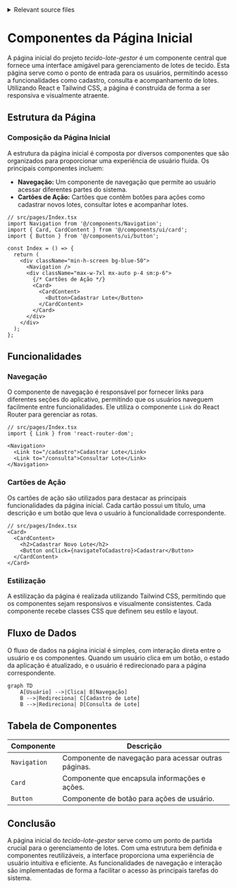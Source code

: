 <details>
<summary>Relevant source files</summary>

- [src/pages/Index.tsx](https://github.com/guilhermedreis/tecido-lote-gestor/blob/main/src/pages/Index.tsx)
</details>

# Componentes da Página Inicial

A página inicial do projeto *tecido-lote-gestor* é um componente central que fornece uma interface amigável para gerenciamento de lotes de tecido. Esta página serve como o ponto de entrada para os usuários, permitindo acesso a funcionalidades como cadastro, consulta e acompanhamento de lotes. Utilizando React e Tailwind CSS, a página é construída de forma a ser responsiva e visualmente atraente.

## Estrutura da Página

### Composição da Página Inicial

A estrutura da página inicial é composta por diversos componentes que são organizados para proporcionar uma experiência de usuário fluida. Os principais componentes incluem:

- **Navegação:** Um componente de navegação que permite ao usuário acessar diferentes partes do sistema.
- **Cartões de Ação:** Cartões que contêm botões para ações como cadastrar novos lotes, consultar lotes e acompanhar lotes.

```tsx
// src/pages/Index.tsx
import Navigation from '@/components/Navigation';
import { Card, CardContent } from '@/components/ui/card';
import { Button } from '@/components/ui/button';

const Index = () => {
  return (
    <div className="min-h-screen bg-blue-50">
      <Navigation />
      <div className="max-w-7xl mx-auto p-4 sm:p-6">
        {/* Cartões de Ação */}
        <Card>
          <CardContent>
            <Button>Cadastrar Lote</Button>
          </CardContent>
        </Card>
      </div>
    </div>
  );
};
```

## Funcionalidades

### Navegação

O componente de navegação é responsável por fornecer links para diferentes seções do aplicativo, permitindo que os usuários naveguem facilmente entre funcionalidades. Ele utiliza o componente `Link` do React Router para gerenciar as rotas.

```tsx
// src/pages/Index.tsx
import { Link } from 'react-router-dom';

<Navigation>
  <Link to="/cadastro">Cadastrar Lote</Link>
  <Link to="/consulta">Consultar Lote</Link>
</Navigation>
```

### Cartões de Ação

Os cartões de ação são utilizados para destacar as principais funcionalidades da página inicial. Cada cartão possui um título, uma descrição e um botão que leva o usuário à funcionalidade correspondente.

```tsx
// src/pages/Index.tsx
<Card>
  <CardContent>
    <h2>Cadastrar Novo Lote</h2>
    <Button onClick={navigateToCadastro}>Cadastrar</Button>
  </CardContent>
</Card>
```

### Estilização

A estilização da página é realizada utilizando Tailwind CSS, permitindo que os componentes sejam responsivos e visualmente consistentes. Cada componente recebe classes CSS que definem seu estilo e layout.

## Fluxo de Dados

O fluxo de dados na página inicial é simples, com interação direta entre o usuário e os componentes. Quando um usuário clica em um botão, o estado da aplicação é atualizado, e o usuário é redirecionado para a página correspondente.

```mermaid
graph TD
    A[Usuário] -->|Clica| B[Navegação]
    B -->|Redireciona| C[Cadastro de Lote]
    B -->|Redireciona| D[Consulta de Lote]
```

## Tabela de Componentes

| Componente          | Descrição                                            |
|---------------------|-----------------------------------------------------|
| `Navigation`        | Componente de navegação para acessar outras páginas. |
| `Card`              | Componente que encapsula informações e ações.       |
| `Button`            | Componente de botão para ações de usuário.          |

## Conclusão

A página inicial do *tecido-lote-gestor* serve como um ponto de partida crucial para o gerenciamento de lotes. Com uma estrutura bem definida e componentes reutilizáveis, a interface proporciona uma experiência de usuário intuitiva e eficiente. As funcionalidades de navegação e interação são implementadas de forma a facilitar o acesso às principais tarefas do sistema.